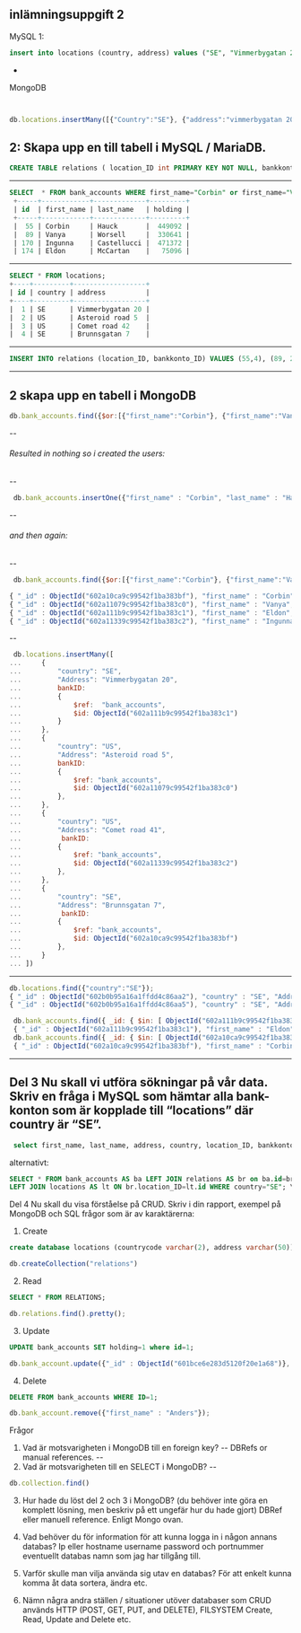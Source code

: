  ####

 
 inlämningsuppgift 2
-
 MySQL 
 1:
 ```sql
 insert into locations (country, address) values ("SE", "Vimmerbygatan 20"), ("US", "Asteroid road 5"), ("US", "Comet road 42"), ("SE", "Brunnsgatan 7");
 ```
-
MongoDB
 ```javascript


 db.locations.insertMany([{"Country":"SE"}, {"address":"vimmerbygatan 20"}, {"Country":"US"}, {"address":"Asteroid road 5"}, {"Country": "US"}, {"address":"Comet road 41"},  {"Country": "SE"}, {"address":"Brunnsgatan 7"} ]);
 ```
 2: 
Skapa upp en till tabell i MySQL / MariaDB.
-----
```sql
CREATE TABLE relations ( location_ID int PRIMARY KEY NOT NULL, bankkonto_ID int UNIQUE NOT NULL, FOREIGN KEY (location_ID) REFERENCES locations(id), FOREIGN KEY (bankkonto_ID) REFERENCES bank_accounts(id));
```
-----
```sql
SELECT  * FROM bank_accounts WHERE first_name="Corbin" or first_name="Vanya" or first_name="Eldon" or first_name="Ingunna"; 
 +-----+------------+-------------+---------+  
 | id  | first_name | last_name   | holding |  
 +-----+------------+-------------+---------+  
 |  55 | Corbin     | Hauck       |  449092 |  
 |  89 | Vanya      | Worsell     |  330641 |  
 | 170 | Ingunna    | Castellucci |  471372 |  
 | 174 | Eldon      | McCartan    |   75096 | 
```
-----
```sql
SELECT * FROM locations; 
+----+---------+------------------+ 
| id | country | address          | 
+----+---------+------------------+ 
|  1 | SE      | Vimmerbygatan 20 | 
|  2 | US      | Asteroid road 5  | 
|  3 | US      | Comet road 42    | 
|  4 | SE      | Brunnsgatan 7    |
```
-----
```sql
INSERT INTO relations (location_ID, bankkonto_ID) VALUES (55,4), (89, 2), (174, 1),  (170, 3);
```
-----
 2 skapa upp en tabell i MongoDB
-----
```javascript
db.bank_accounts.find({$or:[{"first_name":"Corbin"}, {"first_name":"Vanya"},{"first_name":"Eldon"}, {"first_name":"Ingunna"} ]});  
```

--
###### Resulted in nothing so i created the users:
--

```javascript
 db.bank_accounts.insertOne({"first_name" : "Corbin", "last_name" : "Hauck", "holding" : "9999"}) \ db.bank_accounts.insertOne({"first_name":"first_name" : "Vanya", "last_name" : "Worsell", "holding" : "9997"}) \ db.bank_accounts.insertOne({"first_name" : "Eldon", "last_name" : "McCartan", "holding" : "9998"}) \ db.bank_accounts.insertOne({"first_name" : "Ingunna", "last_name" : "Castellucci", "holding" : "8881"})
```
-- 
###### and then again:
--
```javascript
 db.bank_accounts.find({$or:[{"first_name":"Corbin"}, {"first_name":"Vanya"},{"first_name":"Eldon"}, {"first_name":"Ingunna"} ]});  \

{ "_id" : ObjectId("602a10ca9c99542f1ba383bf"), "first_name" : "Corbin", "last_name" : "Hauck", "holding" : "9999" } \
{ "_id" : ObjectId("602a11079c99542f1ba383c0"), "first_name" : "Vanya", "last_name" : "Worsell", "holding" : "9997" } \
{ "_id" : ObjectId("602a111b9c99542f1ba383c1"), "first_name" : "Eldon", "last_name" : "McCartan", "holding" : "9998" } \
{ "_id" : ObjectId("602a11339c99542f1ba383c2"), "first_name" : "Ingunna", "last_name" : "Castellucci", "holding" : "8881" } \
```
--
```javascript
 db.locations.insertMany([
...     {
...         "country": "SE",
...         "Address": "Vimmerbygatan 20",
...         bankID:
...         {
...             $ref:  "bank_accounts",
...             $id: ObjectId("602a111b9c99542f1ba383c1")
...         }
...     },
...     {
...         "country": "US",
...         "Address": "Asteroid road 5",
...         bankID:
...         {
...             $ref: "bank_accounts",
...             $id: ObjectId("602a11079c99542f1ba383c0")
...         },
...     },
...     {
...         "country": "US",
...         "Address": "Comet road 41",
...          bankID:
...         {
...             $ref: "bank_accounts",
...             $id: ObjectId("602a11339c99542f1ba383c2")
...         },
...     },
...     {
...         "country": "SE",
...         "Address": "Brunnsgatan 7",
...          bankID:
...         {
...             $ref: "bank_accounts",
...             $id: ObjectId("602a10ca9c99542f1ba383bf")
...         },
...     }
... ])
```
-----
```javascript
db.locations.find({"country":"SE"});
{ "_id" : ObjectId("602b0b95a16a1ffdd4c86aa2"), "country" : "SE", "Address" : "Vimmerbygatan 20", "person" : DBRef("banker", ObjectId("602a111b9c99542f1ba383c1")) }
{ "_id" : ObjectId("602b0b95a16a1ffdd4c86aa5"), "country" : "SE", "Address" : "Brunnsgatan 7", "person" : DBRef("banker", ObjectId("602a10ca9c99542f1ba383bf")) }

 db.bank_accounts.find({ _id: { $in: [ ObjectId("602a111b9c99542f1ba383c1") ] } } )
 { "_id" : ObjectId("602a111b9c99542f1ba383c1"), "first_name" : "Eldon", "last_name" : "McCartan", "holding" : "9998" }
 db.bank_accounts.find({ _id: { $in: [ ObjectId("602a10ca9c99542f1ba383bf") ] } } )
 { "_id" : ObjectId("602a10ca9c99542f1ba383bf"), "first_name" : "Corbin", "last_name" : "Hauck", "holding" : "9999", "home_address" : DBRef("locations", ObjectId("601f3493bd1041f8f16667ff")) }
``` 
---



 Del 3
 Nu skall vi utföra sökningar på vår data.
 Skriv en fråga i MySQL som hämtar alla bank-konton som är kopplade till “locations” där country är “SE”.
-----
```sql
 select first_name, last_name, address, country, location_ID, bankkonto_ID from locations, bank_accounts, relations where locations.id=relations.location_ID and country="SE" and bankkonto_ID=bank_accounts.id; \
```
alternativt:
```sql
SELECT * FROM bank_accounts AS ba LEFT JOIN relations AS br on ba.id=br.bankkonto_ID \
LEFT JOIN locations AS lt ON br.location_ID=lt.id WHERE country="SE"; \
```

 Del 4
Nu skall du visa förståelse på CRUD.
Skriv i din rapport, exempel på MongoDB och SQL frågor som är av karaktärerna:
1. Create
```sql
create database locations (countrycode varchar(2), address varchar(50));
```
```javascript
db.createCollection("relations")
```
2. Read
```sql
SELECT * FROM RELATIONS;
```
```javascript
db.relations.find().pretty();
```
3. Update
```sql
UPDATE bank_accounts SET holding=1 where id=1;
```
```javascript
db.bank_account.update({"_id" : ObjectId("601bce6e283d5120f20e1a68")}, {$set: {"holding": 888} });
```
4. Delete
```sql  
DELETE FROM bank_accounts WHERE ID=1;
```
```javascript
db.bank_account.remove({"first_name" : "Anders"});
```
 Frågor
1. Vad är motsvarigheten i MongoDB till en foreign key?
--
DBRefs or manual references.
--
2. Vad är motsvarigheten till en SELECT i MongoDB?
--
```javascript
db.collection.find()
```
3. Hur hade du löst del 2 och 3 i MongoDB? (du behöver inte göra en komplett lösning,
men beskriv på ett ungefär hur du hade gjort)
DBRef eller manuell reference. Enligt Mongo ovan.

4. Vad behöver du för information för att kunna logga in i någon annans databas?
Ip eller hostname username password och portnummer eventuellt databas namn som jag har tillgång till.

5. Varför skulle man vilja använda sig utav en databas?
För att enkelt kunna komma åt data sortera, ändra etc.


6. Nämn några andra ställen / situationer utöver databaser som CRUD används
HTTP (POST, GET, PUT, and DELETE), FILSYSTEM Create, Read, Update and Delete etc. 

